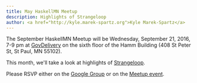 ```yaml
---
title: May HaskellMN Meetup
description: Highlights of Strangeloop
author: <a href="http://kyle.marek-spartz.org">Kyle Marek-Spartz</a>
---
```


The September HaskellMN Meetup will be Wednesday, September 21, 2016, 7-9 pm at
[GovDelivery](https://www.govdelivery.com/) on the sixth floor of the Hamm
Building (408 St Peter St, St Paul, MN 55102).

This month, we'll take a look at highlights of [Strangeloop](https://thestrangeloop.com).

Please RSVP either on the
[Google Group](https://groups.google.com/forum/#!forum/haskellmn)
or on the
[Meetup event](https://www.meetup.com/HaskellMN/events/233255018/).
